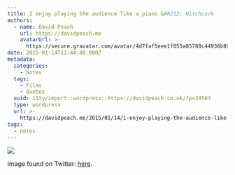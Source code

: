 ```yaml
---
title: I enjoy playing the audience like a piano &#8212; Hitchcock
authors:
  - name: David Peach
    url: https://davidpeach.me
    avatarUrl: >-
      https://secure.gravatar.com/avatar/4d7faf5eee1f055a85788c44936b8995eaab6dfb004e7854ec747ccb272e91ee?s=96&d=mm&r=g
date: 2015-01-14T11:44:00.000Z
metadata:
  categories:
    - Notes
  tags:
    - Films
    - Quotes
  uuid: 11ty/import::wordpress::https://davidpeach.co.uk/?p=39563
  type: wordpress
  url: >-
    https://davidpeach.me/2015/01/14/i-enjoy-playing-the-audience-like-a-piano-hitchcock/
tags:
  - notes
---
```

[![](/assets/Hitchcock-ohKqVCAGuiOf.jpeg)](/assets/Hitchcock-ohKqVCAGuiOf.jpeg)

Image found on Twitter: [here](https://twitter.com/NeoText_Films/status/555234045588938753).